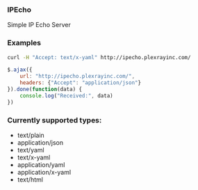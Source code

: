 
### IPEcho

Simple IP Echo Server

### Examples

```sh
curl -H "Accept: text/x-yaml" http://ipecho.plexrayinc.com/
```

```js
$.ajax({
    url: "http://ipecho.plexrayinc.com/",
    headers: {"Accept": "application/json"}
}).done(function(data) {
    console.log("Received:", data)
})
```

### Currently supported types:
* text/plain
* application/json
* text/yaml
* text/x-yaml
* application/yaml
* application/x-yaml
* text/html
